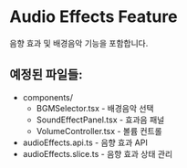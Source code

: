 # Audio Effects Feature

음향 효과 및 배경음악 기능을 포함합니다.

## 예정된 파일들:
- components/
  - BGMSelector.tsx - 배경음악 선택
  - SoundEffectPanel.tsx - 효과음 패널
  - VolumeController.tsx - 볼륨 컨트롤
- audioEffects.api.ts - 음향 효과 API
- audioEffects.slice.ts - 음향 효과 상태 관리 